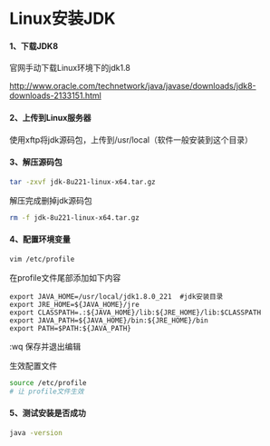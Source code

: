 # Linux安装JDK

#### 1、下载JDK8

官网手动下载Linux环境下的jdk1.8

http://www.oracle.com/technetwork/java/javase/downloads/jdk8-downloads-2133151.html

#### 2、上传到Linux服务器

使用xftp将jdk源码包，上传到/usr/local（软件一般安装到这个目录）

#### 3、解压源码包

```bash
tar -zxvf jdk-8u221-linux-x64.tar.gz
```

解压完成删掉jdk源码包

```bash
rm -f jdk-8u221-linux-x64.tar.gz
```

#### 4、配置环境变量

```bash
vim /etc/profile
```

在profile文件尾部添加如下内容

```properties
export JAVA_HOME=/usr/local/jdk1.8.0_221  #jdk安装目录
export JRE_HOME=${JAVA_HOME}/jre 
export CLASSPATH=.:${JAVA_HOME}/lib:${JRE_HOME}/lib:$CLASSPATH
export JAVA_PATH=${JAVA_HOME}/bin:${JRE_HOME}/bin 
export PATH=$PATH:${JAVA_PATH}
```

 :wq 保存并退出编辑

生效配置文件

```bash
source /etc/profile
# 让 profile文件生效
```

#### 5、测试安装是否成功

```bash
java -version
```

